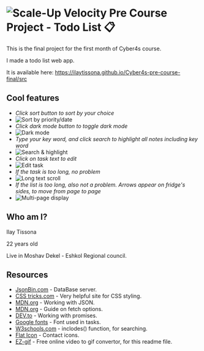 # ![Scale-Up Velocity](./readme-files/logo-main.png) Pre Course Project - Todo List 📋

This is the final project for the first month of Cyber4s course.

I made a todo list web app.

It is available here: https://ilaytissona.github.io/Cyber4s-pre-course-final/src

## Cool features

- _Click sort button to sort by your choice_
- ![Sort by priority/date](./readme-files/sort-gif.gif)
- _Click dark mode button to toggle dark mode_
- ![Dark mode](./readme-files/dark-mode-gif.gif)
- _Type your key word, and click search to highlight all notes including key word_
- ![Search & highlight](./readme-files/search-gif.gif)
- _Click on task text to edit_
- ![Edit task](./readme-files/edit-gif.gif)
- _If the task is too long, no problem_
- ![Long text scroll](./readme-files/overflow-gif.gif)
- _If the list is too long, also not a problem. Arrows appear on fridge's sides, to move from page to page_
- ![Multi-page display](./readme-files/multipage-gif.gif)

## Who am I?

Ilay Tissona

22 years old

Live in Moshav Dekel - Eshkol Regional council.

## Resources

- [JsonBin.com](https://jsonbin.io/) - DataBase server.
- [CSS tricks.com](https://css-tricks.com/) - Very helpful site for CSS styling.
- [MDN.org](https://developer.mozilla.org/en-US/docs/Learn/JavaScript/Objects/JSON) - Working with JSON.
- [MDN.org](https://developer.mozilla.org/en-US/docs/Web/API/Fetch_API) - Guide on fetch options.
- [DEV.to](https://dev.to/ramonak/javascript-how-to-access-the-return-value-of-a-promise-object-1bck) - Working with promises.
- [Google fonts](https://fonts.google.com/specimen/Architects+Daughter?category=Handwriting&sidebar.open=true&selection.family=Architects+Daughter) - Font used in tasks.
- [W3schools.com](https://www.w3schools.com/jsref/jsref_includes.asp) - inclodes() function, for searching.
- [Flat Icon](https://www.flaticon.com/) - Contact icons.
- [EZ-gif](https://ezgif.com/) - Free online video to gif convertor, for this readme file.
